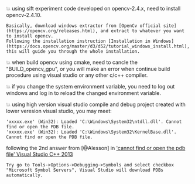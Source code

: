 :collision: using sift experiment code developed on opencv-2.4.x, need to install opencv-2.4.10.

	Basically, download windows extractor from [OpenCv official site](https://opencv.org/releases.html), and extract to whatever you want to install opencv.
	Following the installation instruction [Installation in Windows](https://docs.opencv.org/master/d3/d52/tutorial_windows_install.html), this will guide you through the whole installation.

:collision: when build opencv using cmake, need to cancle the "BUILD_opencv_gpu", or you will make an error when continue build procedure using visual studio or any other c/c++ compiler.

:collision: if you change the system environment variable, you need to log out windows and log in to reload the changed environment variable.

:collision: using high version visual studio compile and debug project created with lower veresion visual studio, you may meet:

	'xxxxx.exe' (Win32): Loaded 'C:\Windows\System32\ntdll.dll'. Cannot find or open the PDB file.
	'xxxxx.exe' (Win32): Loaded 'C:\Windows\System32\KernelBase.dll'. Cannot find or open the PDB file.

following the 2nd answer from [@Alesson] in ['cannot find or open the pdb file' Visual Studio C++ 2013
](https://stackoverflow.com/questions/28381361/cannot-find-or-open-the-pdb-file-visual-studio-c-2013)

	Try go to Tools->Options->Debugging->Symbols and select checkbox "Microsoft Symbol Servers", Visual Studio will download PDBs automatically.
